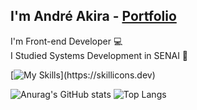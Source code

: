 
## I'm André Akira - <a href="https://devandreakira.github.io/portfolio_devandreakira" target="_blank">Portfolio</a>

I'm Front-end Developer :computer:<br>
I Studied Systems Development in SENAI :book:

<!-- <img src="https://devandreakira.github.io/Portfolio/img/capa1.webp" /> -->

[![My Skills](https://skillicons.dev/icons?i=html,css,js,bootstrap,jquery,sass,react,wordpress,php,mysql,ps,ai,figma,electron,gradle,)](https://skillicons.dev)


![Anurag's GitHub stats](https://github-readme-stats.vercel.app/api?username=DevAndreAkira&line_height=20&count_private=true&show_icons=true&theme=tokyonight)
![Top Langs](https://github-readme-stats.vercel.app/api/top-langs/?username=DevAndreAkira&langs_count=6&layout=compact&theme=tokyonight)

<!--
**DevAndreAkira/DevAndreAkira** is a ✨ _special_ ✨ repository because its `README.md` (this file) appears on your GitHub profile.

Here are some ideas to get you started:

- 🔭 I’m currently working on ...
- 🌱 I’m currently learning ...
- 👯 I’m looking to collaborate on ...
- 🤔 I’m looking for help with ...
- 💬 Ask me about ...
- 📫 How to reach me: ...
- 😄 Pronouns: ...
- ⚡ Fun fact: ...
-->
